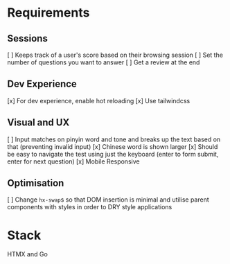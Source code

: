 # Requirements
## Sessions
[ ] Keeps track of a user's score based on their browsing session 
[ ] Set the number of questions you want to answer
[ ] Get a review at the end

## Dev Experience
[x] For dev experience, enable hot reloading
[x] Use tailwindcss

## Visual and UX
[ ] Input matches on pinyin word and tone and breaks up the text based on that (preventing invalid input)
[x] Chinese word is shown larger
[x] Should be easy to navigate the test using just the keyboard (enter to form submit, enter for next question)
[x] Mobile Responsive

## Optimisation
[ ] Change `hx-swap`s so that DOM insertion is minimal and utilise parent components with styles in order to DRY style applications

# Stack
HTMX and Go
